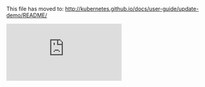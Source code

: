 <!-- BEGIN MUNGE: UNVERSIONED_WARNING -->


<!-- END MUNGE: UNVERSIONED_WARNING -->

This file has moved to: http://kubernetes.github.io/docs/user-guide/update-demo/README/




<!-- BEGIN MUNGE: IS_VERSIONED -->
<!-- TAG IS_VERSIONED -->
<!-- END MUNGE: IS_VERSIONED -->


<!-- BEGIN MUNGE: GENERATED_ANALYTICS -->
[![Analytics](https://kubernetes-site.appspot.com/UA-36037335-10/GitHub/docs/user-guide/update-demo/README.md?pixel)]()
<!-- END MUNGE: GENERATED_ANALYTICS -->
